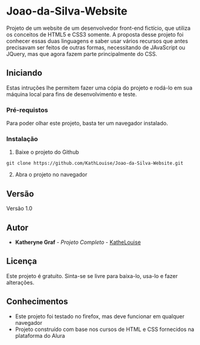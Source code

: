 # Joao-da-Silva-Website

Projeto de um website de um desenvolvedor front-end fictício, que utiliza os conceitos de HTML5 e CSS3 somente. A proposta desse projeto foi conhecer essas duas linguagens e saber usar vários recursos que antes precisavam ser feitos de outras formas, necessitando de JAvaScript ou JQuery, mas que agora fazem parte principalmente do CSS.

## Iniciando

Estas intruções lhe permitem fazer uma cópia do projeto e rodá-lo em sua máquina local para fins de desenvolvimento e teste. 

### Pré-requistos

Para poder olhar este projeto, basta ter um navegador instalado.

### Instalação

 1. Baixe o projeto do Github
 
 ```
 git clone https://github.com/KathLouise/Joao-da-Silva-Website.git
 ```
 2. Abra o projeto no navegador

## Versão

Versão 1.0

## Autor

* **Katheryne Graf** - *Projeto Completo* - [KatheLouise](https://github.com/KathLouise)

## Licença

Este projeto é gratuito. 
Sinta-se se livre para baixa-lo, usa-lo e fazer alterações.

## Conhecimentos

* Este projeto foi testado no firefox, mas deve funcionar em qualquer navegador
* Projeto construído com base nos cursos de HTML e CSS fornecidos na plataforma do Alura

